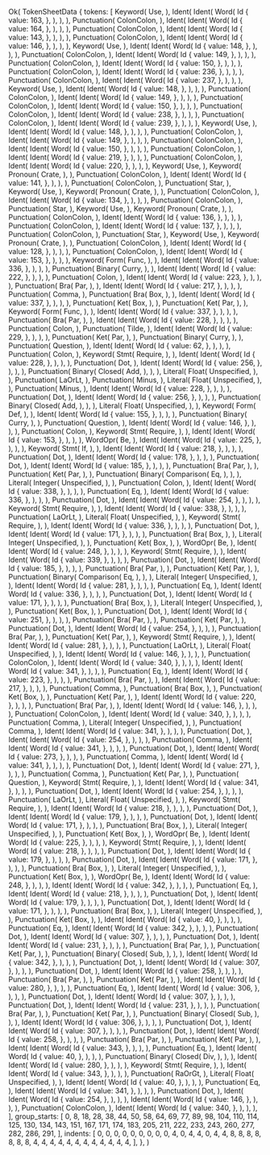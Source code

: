 Ok(
    TokenSheetData {
        tokens: [
            Keyword(
                Use,
            ),
            Ident(
                Ident(
                    Word(
                        Id {
                            value: 163,
                        },
                    ),
                ),
            ),
            Punctuation(
                ColonColon,
            ),
            Ident(
                Ident(
                    Word(
                        Id {
                            value: 164,
                        },
                    ),
                ),
            ),
            Punctuation(
                ColonColon,
            ),
            Ident(
                Ident(
                    Word(
                        Id {
                            value: 143,
                        },
                    ),
                ),
            ),
            Punctuation(
                ColonColon,
            ),
            Ident(
                Ident(
                    Word(
                        Id {
                            value: 146,
                        },
                    ),
                ),
            ),
            Keyword(
                Use,
            ),
            Ident(
                Ident(
                    Word(
                        Id {
                            value: 148,
                        },
                    ),
                ),
            ),
            Punctuation(
                ColonColon,
            ),
            Ident(
                Ident(
                    Word(
                        Id {
                            value: 149,
                        },
                    ),
                ),
            ),
            Punctuation(
                ColonColon,
            ),
            Ident(
                Ident(
                    Word(
                        Id {
                            value: 150,
                        },
                    ),
                ),
            ),
            Punctuation(
                ColonColon,
            ),
            Ident(
                Ident(
                    Word(
                        Id {
                            value: 236,
                        },
                    ),
                ),
            ),
            Punctuation(
                ColonColon,
            ),
            Ident(
                Ident(
                    Word(
                        Id {
                            value: 237,
                        },
                    ),
                ),
            ),
            Keyword(
                Use,
            ),
            Ident(
                Ident(
                    Word(
                        Id {
                            value: 148,
                        },
                    ),
                ),
            ),
            Punctuation(
                ColonColon,
            ),
            Ident(
                Ident(
                    Word(
                        Id {
                            value: 149,
                        },
                    ),
                ),
            ),
            Punctuation(
                ColonColon,
            ),
            Ident(
                Ident(
                    Word(
                        Id {
                            value: 150,
                        },
                    ),
                ),
            ),
            Punctuation(
                ColonColon,
            ),
            Ident(
                Ident(
                    Word(
                        Id {
                            value: 238,
                        },
                    ),
                ),
            ),
            Punctuation(
                ColonColon,
            ),
            Ident(
                Ident(
                    Word(
                        Id {
                            value: 239,
                        },
                    ),
                ),
            ),
            Keyword(
                Use,
            ),
            Ident(
                Ident(
                    Word(
                        Id {
                            value: 148,
                        },
                    ),
                ),
            ),
            Punctuation(
                ColonColon,
            ),
            Ident(
                Ident(
                    Word(
                        Id {
                            value: 149,
                        },
                    ),
                ),
            ),
            Punctuation(
                ColonColon,
            ),
            Ident(
                Ident(
                    Word(
                        Id {
                            value: 150,
                        },
                    ),
                ),
            ),
            Punctuation(
                ColonColon,
            ),
            Ident(
                Ident(
                    Word(
                        Id {
                            value: 219,
                        },
                    ),
                ),
            ),
            Punctuation(
                ColonColon,
            ),
            Ident(
                Ident(
                    Word(
                        Id {
                            value: 220,
                        },
                    ),
                ),
            ),
            Keyword(
                Use,
            ),
            Keyword(
                Pronoun(
                    Crate,
                ),
            ),
            Punctuation(
                ColonColon,
            ),
            Ident(
                Ident(
                    Word(
                        Id {
                            value: 141,
                        },
                    ),
                ),
            ),
            Punctuation(
                ColonColon,
            ),
            Punctuation(
                Star,
            ),
            Keyword(
                Use,
            ),
            Keyword(
                Pronoun(
                    Crate,
                ),
            ),
            Punctuation(
                ColonColon,
            ),
            Ident(
                Ident(
                    Word(
                        Id {
                            value: 134,
                        },
                    ),
                ),
            ),
            Punctuation(
                ColonColon,
            ),
            Punctuation(
                Star,
            ),
            Keyword(
                Use,
            ),
            Keyword(
                Pronoun(
                    Crate,
                ),
            ),
            Punctuation(
                ColonColon,
            ),
            Ident(
                Ident(
                    Word(
                        Id {
                            value: 136,
                        },
                    ),
                ),
            ),
            Punctuation(
                ColonColon,
            ),
            Ident(
                Ident(
                    Word(
                        Id {
                            value: 137,
                        },
                    ),
                ),
            ),
            Punctuation(
                ColonColon,
            ),
            Punctuation(
                Star,
            ),
            Keyword(
                Use,
            ),
            Keyword(
                Pronoun(
                    Crate,
                ),
            ),
            Punctuation(
                ColonColon,
            ),
            Ident(
                Ident(
                    Word(
                        Id {
                            value: 128,
                        },
                    ),
                ),
            ),
            Punctuation(
                ColonColon,
            ),
            Ident(
                Ident(
                    Word(
                        Id {
                            value: 153,
                        },
                    ),
                ),
            ),
            Keyword(
                Form(
                    Func,
                ),
            ),
            Ident(
                Ident(
                    Word(
                        Id {
                            value: 336,
                        },
                    ),
                ),
            ),
            Punctuation(
                Binary(
                    Curry,
                ),
            ),
            Ident(
                Ident(
                    Word(
                        Id {
                            value: 222,
                        },
                    ),
                ),
            ),
            Punctuation(
                Colon,
            ),
            Ident(
                Ident(
                    Word(
                        Id {
                            value: 223,
                        },
                    ),
                ),
            ),
            Punctuation(
                Bra(
                    Par,
                ),
            ),
            Ident(
                Ident(
                    Word(
                        Id {
                            value: 217,
                        },
                    ),
                ),
            ),
            Punctuation(
                Comma,
            ),
            Punctuation(
                Bra(
                    Box,
                ),
            ),
            Ident(
                Ident(
                    Word(
                        Id {
                            value: 337,
                        },
                    ),
                ),
            ),
            Punctuation(
                Ket(
                    Box,
                ),
            ),
            Punctuation(
                Ket(
                    Par,
                ),
            ),
            Keyword(
                Form(
                    Func,
                ),
            ),
            Ident(
                Ident(
                    Word(
                        Id {
                            value: 337,
                        },
                    ),
                ),
            ),
            Punctuation(
                Bra(
                    Par,
                ),
            ),
            Ident(
                Ident(
                    Word(
                        Id {
                            value: 228,
                        },
                    ),
                ),
            ),
            Punctuation(
                Colon,
            ),
            Punctuation(
                Tilde,
            ),
            Ident(
                Ident(
                    Word(
                        Id {
                            value: 229,
                        },
                    ),
                ),
            ),
            Punctuation(
                Ket(
                    Par,
                ),
            ),
            Punctuation(
                Binary(
                    Curry,
                ),
            ),
            Punctuation(
                Question,
            ),
            Ident(
                Ident(
                    Word(
                        Id {
                            value: 62,
                        },
                    ),
                ),
            ),
            Punctuation(
                Colon,
            ),
            Keyword(
                Stmt(
                    Require,
                ),
            ),
            Ident(
                Ident(
                    Word(
                        Id {
                            value: 228,
                        },
                    ),
                ),
            ),
            Punctuation(
                Dot,
            ),
            Ident(
                Ident(
                    Word(
                        Id {
                            value: 256,
                        },
                    ),
                ),
            ),
            Punctuation(
                Binary(
                    Closed(
                        Add,
                    ),
                ),
            ),
            Literal(
                Float(
                    Unspecified,
                ),
            ),
            Punctuation(
                LaOrLt,
            ),
            Punctuation(
                Minus,
            ),
            Literal(
                Float(
                    Unspecified,
                ),
            ),
            Punctuation(
                Minus,
            ),
            Ident(
                Ident(
                    Word(
                        Id {
                            value: 228,
                        },
                    ),
                ),
            ),
            Punctuation(
                Dot,
            ),
            Ident(
                Ident(
                    Word(
                        Id {
                            value: 256,
                        },
                    ),
                ),
            ),
            Punctuation(
                Binary(
                    Closed(
                        Add,
                    ),
                ),
            ),
            Literal(
                Float(
                    Unspecified,
                ),
            ),
            Keyword(
                Form(
                    Def,
                ),
            ),
            Ident(
                Ident(
                    Word(
                        Id {
                            value: 155,
                        },
                    ),
                ),
            ),
            Punctuation(
                Binary(
                    Curry,
                ),
            ),
            Punctuation(
                Question,
            ),
            Ident(
                Ident(
                    Word(
                        Id {
                            value: 146,
                        },
                    ),
                ),
            ),
            Punctuation(
                Colon,
            ),
            Keyword(
                Stmt(
                    Require,
                ),
            ),
            Ident(
                Ident(
                    Word(
                        Id {
                            value: 153,
                        },
                    ),
                ),
            ),
            WordOpr(
                Be,
            ),
            Ident(
                Ident(
                    Word(
                        Id {
                            value: 225,
                        },
                    ),
                ),
            ),
            Keyword(
                Stmt(
                    If,
                ),
            ),
            Ident(
                Ident(
                    Word(
                        Id {
                            value: 218,
                        },
                    ),
                ),
            ),
            Punctuation(
                Dot,
            ),
            Ident(
                Ident(
                    Word(
                        Id {
                            value: 178,
                        },
                    ),
                ),
            ),
            Punctuation(
                Dot,
            ),
            Ident(
                Ident(
                    Word(
                        Id {
                            value: 185,
                        },
                    ),
                ),
            ),
            Punctuation(
                Bra(
                    Par,
                ),
            ),
            Punctuation(
                Ket(
                    Par,
                ),
            ),
            Punctuation(
                Binary(
                    Comparison(
                        Eq,
                    ),
                ),
            ),
            Literal(
                Integer(
                    Unspecified,
                ),
            ),
            Punctuation(
                Colon,
            ),
            Ident(
                Ident(
                    Word(
                        Id {
                            value: 338,
                        },
                    ),
                ),
            ),
            Punctuation(
                Eq,
            ),
            Ident(
                Ident(
                    Word(
                        Id {
                            value: 336,
                        },
                    ),
                ),
            ),
            Punctuation(
                Dot,
            ),
            Ident(
                Ident(
                    Word(
                        Id {
                            value: 254,
                        },
                    ),
                ),
            ),
            Keyword(
                Stmt(
                    Require,
                ),
            ),
            Ident(
                Ident(
                    Word(
                        Id {
                            value: 338,
                        },
                    ),
                ),
            ),
            Punctuation(
                LaOrLt,
            ),
            Literal(
                Float(
                    Unspecified,
                ),
            ),
            Keyword(
                Stmt(
                    Require,
                ),
            ),
            Ident(
                Ident(
                    Word(
                        Id {
                            value: 336,
                        },
                    ),
                ),
            ),
            Punctuation(
                Dot,
            ),
            Ident(
                Ident(
                    Word(
                        Id {
                            value: 171,
                        },
                    ),
                ),
            ),
            Punctuation(
                Bra(
                    Box,
                ),
            ),
            Literal(
                Integer(
                    Unspecified,
                ),
            ),
            Punctuation(
                Ket(
                    Box,
                ),
            ),
            WordOpr(
                Be,
            ),
            Ident(
                Ident(
                    Word(
                        Id {
                            value: 248,
                        },
                    ),
                ),
            ),
            Keyword(
                Stmt(
                    Require,
                ),
            ),
            Ident(
                Ident(
                    Word(
                        Id {
                            value: 339,
                        },
                    ),
                ),
            ),
            Punctuation(
                Dot,
            ),
            Ident(
                Ident(
                    Word(
                        Id {
                            value: 185,
                        },
                    ),
                ),
            ),
            Punctuation(
                Bra(
                    Par,
                ),
            ),
            Punctuation(
                Ket(
                    Par,
                ),
            ),
            Punctuation(
                Binary(
                    Comparison(
                        Eq,
                    ),
                ),
            ),
            Literal(
                Integer(
                    Unspecified,
                ),
            ),
            Ident(
                Ident(
                    Word(
                        Id {
                            value: 281,
                        },
                    ),
                ),
            ),
            Punctuation(
                Eq,
            ),
            Ident(
                Ident(
                    Word(
                        Id {
                            value: 336,
                        },
                    ),
                ),
            ),
            Punctuation(
                Dot,
            ),
            Ident(
                Ident(
                    Word(
                        Id {
                            value: 171,
                        },
                    ),
                ),
            ),
            Punctuation(
                Bra(
                    Box,
                ),
            ),
            Literal(
                Integer(
                    Unspecified,
                ),
            ),
            Punctuation(
                Ket(
                    Box,
                ),
            ),
            Punctuation(
                Dot,
            ),
            Ident(
                Ident(
                    Word(
                        Id {
                            value: 251,
                        },
                    ),
                ),
            ),
            Punctuation(
                Bra(
                    Par,
                ),
            ),
            Punctuation(
                Ket(
                    Par,
                ),
            ),
            Punctuation(
                Dot,
            ),
            Ident(
                Ident(
                    Word(
                        Id {
                            value: 254,
                        },
                    ),
                ),
            ),
            Punctuation(
                Bra(
                    Par,
                ),
            ),
            Punctuation(
                Ket(
                    Par,
                ),
            ),
            Keyword(
                Stmt(
                    Require,
                ),
            ),
            Ident(
                Ident(
                    Word(
                        Id {
                            value: 281,
                        },
                    ),
                ),
            ),
            Punctuation(
                LaOrLt,
            ),
            Literal(
                Float(
                    Unspecified,
                ),
            ),
            Ident(
                Ident(
                    Word(
                        Id {
                            value: 146,
                        },
                    ),
                ),
            ),
            Punctuation(
                ColonColon,
            ),
            Ident(
                Ident(
                    Word(
                        Id {
                            value: 340,
                        },
                    ),
                ),
            ),
            Ident(
                Ident(
                    Word(
                        Id {
                            value: 341,
                        },
                    ),
                ),
            ),
            Punctuation(
                Eq,
            ),
            Ident(
                Ident(
                    Word(
                        Id {
                            value: 223,
                        },
                    ),
                ),
            ),
            Punctuation(
                Bra(
                    Par,
                ),
            ),
            Ident(
                Ident(
                    Word(
                        Id {
                            value: 217,
                        },
                    ),
                ),
            ),
            Punctuation(
                Comma,
            ),
            Punctuation(
                Bra(
                    Box,
                ),
            ),
            Punctuation(
                Ket(
                    Box,
                ),
            ),
            Punctuation(
                Ket(
                    Par,
                ),
            ),
            Ident(
                Ident(
                    Word(
                        Id {
                            value: 220,
                        },
                    ),
                ),
            ),
            Punctuation(
                Bra(
                    Par,
                ),
            ),
            Ident(
                Ident(
                    Word(
                        Id {
                            value: 146,
                        },
                    ),
                ),
            ),
            Punctuation(
                ColonColon,
            ),
            Ident(
                Ident(
                    Word(
                        Id {
                            value: 340,
                        },
                    ),
                ),
            ),
            Punctuation(
                Comma,
            ),
            Literal(
                Integer(
                    Unspecified,
                ),
            ),
            Punctuation(
                Comma,
            ),
            Ident(
                Ident(
                    Word(
                        Id {
                            value: 341,
                        },
                    ),
                ),
            ),
            Punctuation(
                Dot,
            ),
            Ident(
                Ident(
                    Word(
                        Id {
                            value: 254,
                        },
                    ),
                ),
            ),
            Punctuation(
                Comma,
            ),
            Ident(
                Ident(
                    Word(
                        Id {
                            value: 341,
                        },
                    ),
                ),
            ),
            Punctuation(
                Dot,
            ),
            Ident(
                Ident(
                    Word(
                        Id {
                            value: 273,
                        },
                    ),
                ),
            ),
            Punctuation(
                Comma,
            ),
            Ident(
                Ident(
                    Word(
                        Id {
                            value: 341,
                        },
                    ),
                ),
            ),
            Punctuation(
                Dot,
            ),
            Ident(
                Ident(
                    Word(
                        Id {
                            value: 271,
                        },
                    ),
                ),
            ),
            Punctuation(
                Comma,
            ),
            Punctuation(
                Ket(
                    Par,
                ),
            ),
            Punctuation(
                Question,
            ),
            Keyword(
                Stmt(
                    Require,
                ),
            ),
            Ident(
                Ident(
                    Word(
                        Id {
                            value: 341,
                        },
                    ),
                ),
            ),
            Punctuation(
                Dot,
            ),
            Ident(
                Ident(
                    Word(
                        Id {
                            value: 254,
                        },
                    ),
                ),
            ),
            Punctuation(
                LaOrLt,
            ),
            Literal(
                Float(
                    Unspecified,
                ),
            ),
            Keyword(
                Stmt(
                    Require,
                ),
            ),
            Ident(
                Ident(
                    Word(
                        Id {
                            value: 218,
                        },
                    ),
                ),
            ),
            Punctuation(
                Dot,
            ),
            Ident(
                Ident(
                    Word(
                        Id {
                            value: 179,
                        },
                    ),
                ),
            ),
            Punctuation(
                Dot,
            ),
            Ident(
                Ident(
                    Word(
                        Id {
                            value: 171,
                        },
                    ),
                ),
            ),
            Punctuation(
                Bra(
                    Box,
                ),
            ),
            Literal(
                Integer(
                    Unspecified,
                ),
            ),
            Punctuation(
                Ket(
                    Box,
                ),
            ),
            WordOpr(
                Be,
            ),
            Ident(
                Ident(
                    Word(
                        Id {
                            value: 225,
                        },
                    ),
                ),
            ),
            Keyword(
                Stmt(
                    Require,
                ),
            ),
            Ident(
                Ident(
                    Word(
                        Id {
                            value: 218,
                        },
                    ),
                ),
            ),
            Punctuation(
                Dot,
            ),
            Ident(
                Ident(
                    Word(
                        Id {
                            value: 179,
                        },
                    ),
                ),
            ),
            Punctuation(
                Dot,
            ),
            Ident(
                Ident(
                    Word(
                        Id {
                            value: 171,
                        },
                    ),
                ),
            ),
            Punctuation(
                Bra(
                    Box,
                ),
            ),
            Literal(
                Integer(
                    Unspecified,
                ),
            ),
            Punctuation(
                Ket(
                    Box,
                ),
            ),
            WordOpr(
                Be,
            ),
            Ident(
                Ident(
                    Word(
                        Id {
                            value: 248,
                        },
                    ),
                ),
            ),
            Ident(
                Ident(
                    Word(
                        Id {
                            value: 342,
                        },
                    ),
                ),
            ),
            Punctuation(
                Eq,
            ),
            Ident(
                Ident(
                    Word(
                        Id {
                            value: 218,
                        },
                    ),
                ),
            ),
            Punctuation(
                Dot,
            ),
            Ident(
                Ident(
                    Word(
                        Id {
                            value: 179,
                        },
                    ),
                ),
            ),
            Punctuation(
                Dot,
            ),
            Ident(
                Ident(
                    Word(
                        Id {
                            value: 171,
                        },
                    ),
                ),
            ),
            Punctuation(
                Bra(
                    Box,
                ),
            ),
            Literal(
                Integer(
                    Unspecified,
                ),
            ),
            Punctuation(
                Ket(
                    Box,
                ),
            ),
            Ident(
                Ident(
                    Word(
                        Id {
                            value: 40,
                        },
                    ),
                ),
            ),
            Punctuation(
                Eq,
            ),
            Ident(
                Ident(
                    Word(
                        Id {
                            value: 342,
                        },
                    ),
                ),
            ),
            Punctuation(
                Dot,
            ),
            Ident(
                Ident(
                    Word(
                        Id {
                            value: 307,
                        },
                    ),
                ),
            ),
            Punctuation(
                Dot,
            ),
            Ident(
                Ident(
                    Word(
                        Id {
                            value: 231,
                        },
                    ),
                ),
            ),
            Punctuation(
                Bra(
                    Par,
                ),
            ),
            Punctuation(
                Ket(
                    Par,
                ),
            ),
            Punctuation(
                Binary(
                    Closed(
                        Sub,
                    ),
                ),
            ),
            Ident(
                Ident(
                    Word(
                        Id {
                            value: 342,
                        },
                    ),
                ),
            ),
            Punctuation(
                Dot,
            ),
            Ident(
                Ident(
                    Word(
                        Id {
                            value: 307,
                        },
                    ),
                ),
            ),
            Punctuation(
                Dot,
            ),
            Ident(
                Ident(
                    Word(
                        Id {
                            value: 258,
                        },
                    ),
                ),
            ),
            Punctuation(
                Bra(
                    Par,
                ),
            ),
            Punctuation(
                Ket(
                    Par,
                ),
            ),
            Ident(
                Ident(
                    Word(
                        Id {
                            value: 280,
                        },
                    ),
                ),
            ),
            Punctuation(
                Eq,
            ),
            Ident(
                Ident(
                    Word(
                        Id {
                            value: 306,
                        },
                    ),
                ),
            ),
            Punctuation(
                Dot,
            ),
            Ident(
                Ident(
                    Word(
                        Id {
                            value: 307,
                        },
                    ),
                ),
            ),
            Punctuation(
                Dot,
            ),
            Ident(
                Ident(
                    Word(
                        Id {
                            value: 231,
                        },
                    ),
                ),
            ),
            Punctuation(
                Bra(
                    Par,
                ),
            ),
            Punctuation(
                Ket(
                    Par,
                ),
            ),
            Punctuation(
                Binary(
                    Closed(
                        Sub,
                    ),
                ),
            ),
            Ident(
                Ident(
                    Word(
                        Id {
                            value: 306,
                        },
                    ),
                ),
            ),
            Punctuation(
                Dot,
            ),
            Ident(
                Ident(
                    Word(
                        Id {
                            value: 307,
                        },
                    ),
                ),
            ),
            Punctuation(
                Dot,
            ),
            Ident(
                Ident(
                    Word(
                        Id {
                            value: 258,
                        },
                    ),
                ),
            ),
            Punctuation(
                Bra(
                    Par,
                ),
            ),
            Punctuation(
                Ket(
                    Par,
                ),
            ),
            Ident(
                Ident(
                    Word(
                        Id {
                            value: 343,
                        },
                    ),
                ),
            ),
            Punctuation(
                Eq,
            ),
            Ident(
                Ident(
                    Word(
                        Id {
                            value: 40,
                        },
                    ),
                ),
            ),
            Punctuation(
                Binary(
                    Closed(
                        Div,
                    ),
                ),
            ),
            Ident(
                Ident(
                    Word(
                        Id {
                            value: 280,
                        },
                    ),
                ),
            ),
            Keyword(
                Stmt(
                    Require,
                ),
            ),
            Ident(
                Ident(
                    Word(
                        Id {
                            value: 343,
                        },
                    ),
                ),
            ),
            Punctuation(
                RaOrGt,
            ),
            Literal(
                Float(
                    Unspecified,
                ),
            ),
            Ident(
                Ident(
                    Word(
                        Id {
                            value: 40,
                        },
                    ),
                ),
            ),
            Punctuation(
                Eq,
            ),
            Ident(
                Ident(
                    Word(
                        Id {
                            value: 341,
                        },
                    ),
                ),
            ),
            Punctuation(
                Dot,
            ),
            Ident(
                Ident(
                    Word(
                        Id {
                            value: 254,
                        },
                    ),
                ),
            ),
            Ident(
                Ident(
                    Word(
                        Id {
                            value: 146,
                        },
                    ),
                ),
            ),
            Punctuation(
                ColonColon,
            ),
            Ident(
                Ident(
                    Word(
                        Id {
                            value: 340,
                        },
                    ),
                ),
            ),
        ],
        group_starts: [
            0,
            8,
            18,
            28,
            38,
            44,
            50,
            58,
            64,
            69,
            77,
            89,
            98,
            104,
            110,
            114,
            125,
            130,
            134,
            143,
            151,
            167,
            171,
            174,
            183,
            205,
            211,
            222,
            233,
            243,
            260,
            277,
            282,
            286,
            291,
        ],
        indents: [
            0,
            0,
            0,
            0,
            0,
            0,
            0,
            0,
            0,
            4,
            0,
            4,
            4,
            0,
            4,
            4,
            8,
            8,
            8,
            8,
            8,
            8,
            8,
            4,
            4,
            4,
            4,
            4,
            4,
            4,
            4,
            4,
            4,
            4,
            4,
        ],
    },
)